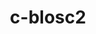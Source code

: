---
title: "c-blosc2"
layout: cache
categories: [package, develop-2024-06-16]
meta: {"versions": ["2.11.1"], "compilers": ["cce@=15.0.1", "gcc@=10.3.0", "gcc@=11.1.0", "gcc@=11.4.0", "gcc@=12.3.0", "gcc@=7.3.1", "gcc@=9.4.0"], "oss": ["amzn2", "rhel8", "sle_hpc15", "ubuntu20.04", "ubuntu22.04"], "platforms": ["linux"], "targets": ["aarch64", "neoverse_n1", "neoverse_v1", "neoverse_v2", "ppc64le", "x86_64_v3", "x86_64_v4", "zen4"], "stacks": ["aws-isc", "aws-isc-aarch64", "aws-pcluster-neoverse_v1", "aws-pcluster-x86_64_v4", "data-vis-sdk", "e4s", "e4s-cray-rhel", "e4s-cray-sles", "e4s-neoverse-v2", "e4s-neoverse_v1", "e4s-power", "e4s-rocm-external", "root"], "num_specs": 14, "num_specs_by_stack": {"root": 14, "e4s-rocm-external": 1, "e4s": 1, "data-vis-sdk": 1, "e4s-neoverse_v1": 1, "e4s-power": 1, "e4s-neoverse-v2": 1, "aws-isc-aarch64": 2, "e4s-cray-sles": 1, "aws-pcluster-neoverse_v1": 2, "aws-isc": 1, "e4s-cray-rhel": 1, "aws-pcluster-x86_64_v4": 2}}
spec_details: [{"hash": "6h7w2md3qpnmx3x47pv5zl4s3cticz3x", "compiler": "gcc@=11.4.0", "versions": ["2.11.1"], "os": "ubuntu22.04", "platform": "linux", "target": "x86_64_v3", "variants": ["+avx2", "build_system=cmake", "build_type=Release", "generator=make", "~ipo", "+lizard", "+lz4", "+snappy", "+zlib", "+zstd"], "stacks": ["root", "e4s-rocm-external", "e4s"], "size": "-", "tarball": "https://binaries.spack.io/releases/develop-2024-06-16/build_cache/linux-ubuntu22.04-x86_64_v3/gcc-11.4.0/c-blosc2-2.11.1/linux-ubuntu22.04-x86_64_v3-gcc-11.4.0-c-blosc2-2.11.1-6h7w2md3qpnmx3x47pv5zl4s3cticz3x.spack"}, {"hash": "2dghukof3oufverybfdf3i24ymdsddo5", "compiler": "gcc@=11.1.0", "versions": ["2.11.1"], "os": "ubuntu20.04", "platform": "linux", "target": "x86_64_v3", "variants": ["+avx2", "build_system=cmake", "build_type=Release", "generator=make", "~ipo", "+lizard", "+lz4", "+snappy", "+zlib", "+zstd"], "stacks": ["root", "data-vis-sdk"], "size": "-", "tarball": "https://binaries.spack.io/releases/develop-2024-06-16/build_cache/linux-ubuntu20.04-x86_64_v3/gcc-11.1.0/c-blosc2-2.11.1/linux-ubuntu20.04-x86_64_v3-gcc-11.1.0-c-blosc2-2.11.1-2dghukof3oufverybfdf3i24ymdsddo5.spack"}, {"hash": "phzwr22nqayaispuanki4xebnbgcdat4", "compiler": "gcc@=11.4.0", "versions": ["2.11.1"], "os": "ubuntu22.04", "platform": "linux", "target": "neoverse_v1", "variants": ["+avx2", "build_system=cmake", "build_type=Release", "generator=make", "~ipo", "+lizard", "+lz4", "+snappy", "+zlib", "+zstd"], "stacks": ["root", "e4s-neoverse_v1"], "size": "-", "tarball": "https://binaries.spack.io/releases/develop-2024-06-16/build_cache/linux-ubuntu22.04-neoverse_v1/gcc-11.4.0/c-blosc2-2.11.1/linux-ubuntu22.04-neoverse_v1-gcc-11.4.0-c-blosc2-2.11.1-phzwr22nqayaispuanki4xebnbgcdat4.spack"}, {"hash": "6ys4ivms2ucw4hjqtblbv6s2r54c6idu", "compiler": "gcc@=9.4.0", "versions": ["2.11.1"], "os": "ubuntu20.04", "platform": "linux", "target": "ppc64le", "variants": ["+avx2", "build_system=cmake", "build_type=Release", "generator=make", "~ipo", "+lizard", "+lz4", "+snappy", "+zlib", "+zstd"], "stacks": ["root", "e4s-power"], "size": "-", "tarball": "https://binaries.spack.io/releases/develop-2024-06-16/build_cache/linux-ubuntu20.04-ppc64le/gcc-9.4.0/c-blosc2-2.11.1/linux-ubuntu20.04-ppc64le-gcc-9.4.0-c-blosc2-2.11.1-6ys4ivms2ucw4hjqtblbv6s2r54c6idu.spack"}, {"hash": "f3ygqxes5pmke2jyhobf7gkdmxq47hxw", "compiler": "gcc@=11.4.0", "versions": ["2.11.1"], "os": "ubuntu22.04", "platform": "linux", "target": "neoverse_v2", "variants": ["+avx2", "build_system=cmake", "build_type=Release", "generator=make", "~ipo", "+lizard", "+lz4", "+snappy", "+zlib", "+zstd"], "stacks": ["root", "e4s-neoverse-v2"], "size": "-", "tarball": "https://binaries.spack.io/releases/develop-2024-06-16/build_cache/linux-ubuntu22.04-neoverse_v2/gcc-11.4.0/c-blosc2-2.11.1/linux-ubuntu22.04-neoverse_v2-gcc-11.4.0-c-blosc2-2.11.1-f3ygqxes5pmke2jyhobf7gkdmxq47hxw.spack"}, {"hash": "i7qvx2jxdiilgmur75abpwt5m7ts4wpc", "compiler": "gcc@=7.3.1", "versions": ["2.11.1"], "os": "amzn2", "platform": "linux", "target": "neoverse_n1", "variants": ["+avx2", "build_system=cmake", "build_type=Release", "generator=make", "~ipo", "+lizard", "+lz4", "+snappy", "+zlib", "+zstd"], "stacks": ["aws-isc-aarch64", "root"], "size": "-", "tarball": "https://binaries.spack.io/releases/develop-2024-06-16/build_cache/linux-amzn2-neoverse_n1/gcc-7.3.1/c-blosc2-2.11.1/linux-amzn2-neoverse_n1-gcc-7.3.1-c-blosc2-2.11.1-i7qvx2jxdiilgmur75abpwt5m7ts4wpc.spack"}, {"hash": "pc4kkkcasek5no6ufre6s6otonay2m4d", "compiler": "gcc@=10.3.0", "versions": ["2.11.1"], "os": "sle_hpc15", "platform": "linux", "target": "x86_64_v4", "variants": ["+avx2", "build_system=cmake", "build_type=Release", "generator=make", "~ipo", "+lizard", "+lz4", "+snappy", "+zlib", "+zstd"], "stacks": ["root", "e4s-cray-sles"], "size": "-", "tarball": "https://binaries.spack.io/releases/develop-2024-06-16/build_cache/linux-sle_hpc15-x86_64_v4/gcc-10.3.0/c-blosc2-2.11.1/linux-sle_hpc15-x86_64_v4-gcc-10.3.0-c-blosc2-2.11.1-pc4kkkcasek5no6ufre6s6otonay2m4d.spack"}, {"hash": "4gvbiacpdgeseru5jqgs22nrhknuuksj", "compiler": "gcc@=12.3.0", "versions": ["2.11.1"], "os": "amzn2", "platform": "linux", "target": "neoverse_v1", "variants": ["+avx2", "build_system=cmake", "build_type=Release", "generator=make", "~ipo", "+lizard", "+lz4", "+snappy", "+zlib", "+zstd"], "stacks": ["aws-pcluster-neoverse_v1", "root"], "size": "-", "tarball": "https://binaries.spack.io/releases/develop-2024-06-16/build_cache/linux-amzn2-neoverse_v1/gcc-12.3.0/c-blosc2-2.11.1/linux-amzn2-neoverse_v1-gcc-12.3.0-c-blosc2-2.11.1-4gvbiacpdgeseru5jqgs22nrhknuuksj.spack"}, {"hash": "gupxqnpuedl7bh7eg3mescv36xpy6ldv", "compiler": "gcc@=7.3.1", "versions": ["2.11.1"], "os": "amzn2", "platform": "linux", "target": "x86_64_v3", "variants": ["+avx2", "build_system=cmake", "build_type=Release", "generator=make", "~ipo", "+lizard", "+lz4", "+snappy", "+zlib", "+zstd"], "stacks": ["aws-isc", "root"], "size": "-", "tarball": "https://binaries.spack.io/releases/develop-2024-06-16/build_cache/linux-amzn2-x86_64_v3/gcc-7.3.1/c-blosc2-2.11.1/linux-amzn2-x86_64_v3-gcc-7.3.1-c-blosc2-2.11.1-gupxqnpuedl7bh7eg3mescv36xpy6ldv.spack"}, {"hash": "xyu3hymvs33ksa5ywalr6osvvur4avg5", "compiler": "cce@=15.0.1", "versions": ["2.11.1"], "os": "rhel8", "platform": "linux", "target": "zen4", "variants": ["+avx2", "build_system=cmake", "build_type=Release", "generator=make", "~ipo", "+lizard", "+lz4", "+snappy", "+zlib", "+zstd"], "stacks": ["root", "e4s-cray-rhel"], "size": "-", "tarball": "https://binaries.spack.io/releases/develop-2024-06-16/build_cache/linux-rhel8-zen4/cce-15.0.1/c-blosc2-2.11.1/linux-rhel8-zen4-cce-15.0.1-c-blosc2-2.11.1-xyu3hymvs33ksa5ywalr6osvvur4avg5.spack"}, {"hash": "beerwzn2qhqxuu5q34yd5qgp7czippnn", "compiler": "gcc@=12.3.0", "versions": ["2.11.1"], "os": "amzn2", "platform": "linux", "target": "x86_64_v4", "variants": ["+avx2", "build_system=cmake", "build_type=Release", "generator=make", "~ipo", "+lizard", "+lz4", "+snappy", "+zlib", "+zstd"], "stacks": ["root", "aws-pcluster-x86_64_v4"], "size": "-", "tarball": "https://binaries.spack.io/releases/develop-2024-06-16/build_cache/linux-amzn2-x86_64_v4/gcc-12.3.0/c-blosc2-2.11.1/linux-amzn2-x86_64_v4-gcc-12.3.0-c-blosc2-2.11.1-beerwzn2qhqxuu5q34yd5qgp7czippnn.spack"}, {"hash": "ta7jwk6bixuh6plk2nsw4eqex64xlnja", "compiler": "gcc@=7.3.1", "versions": ["2.11.1"], "os": "amzn2", "platform": "linux", "target": "aarch64", "variants": ["+avx2", "build_system=cmake", "build_type=Release", "generator=make", "~ipo", "+lizard", "+lz4", "+snappy", "+zlib", "+zstd"], "stacks": ["aws-isc-aarch64", "root"], "size": "-", "tarball": "https://binaries.spack.io/releases/develop-2024-06-16/build_cache/linux-amzn2-aarch64/gcc-7.3.1/c-blosc2-2.11.1/linux-amzn2-aarch64-gcc-7.3.1-c-blosc2-2.11.1-ta7jwk6bixuh6plk2nsw4eqex64xlnja.spack"}, {"hash": "5jyvhxegy4kkmuwox4z46srlq5nsfrgr", "compiler": "gcc@=12.3.0", "versions": ["2.11.1"], "os": "amzn2", "platform": "linux", "target": "neoverse_n1", "variants": ["+avx2", "build_system=cmake", "build_type=Release", "generator=make", "~ipo", "+lizard", "+lz4", "+snappy", "+zlib", "+zstd"], "stacks": ["aws-pcluster-neoverse_v1", "root"], "size": "-", "tarball": "https://binaries.spack.io/releases/develop-2024-06-16/build_cache/linux-amzn2-neoverse_n1/gcc-12.3.0/c-blosc2-2.11.1/linux-amzn2-neoverse_n1-gcc-12.3.0-c-blosc2-2.11.1-5jyvhxegy4kkmuwox4z46srlq5nsfrgr.spack"}, {"hash": "dozgnmzdylk75yvv37stkmgbrceipw5b", "compiler": "gcc@=12.3.0", "versions": ["2.11.1"], "os": "amzn2", "platform": "linux", "target": "x86_64_v3", "variants": ["+avx2", "build_system=cmake", "build_type=Release", "generator=make", "~ipo", "+lizard", "+lz4", "+snappy", "+zlib", "+zstd"], "stacks": ["root", "aws-pcluster-x86_64_v4"], "size": "-", "tarball": "https://binaries.spack.io/releases/develop-2024-06-16/build_cache/linux-amzn2-x86_64_v3/gcc-12.3.0/c-blosc2-2.11.1/linux-amzn2-x86_64_v3-gcc-12.3.0-c-blosc2-2.11.1-dozgnmzdylk75yvv37stkmgbrceipw5b.spack"}]
---